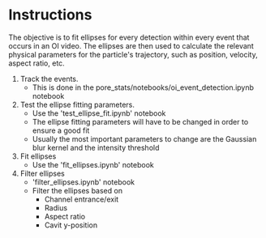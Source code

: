 # Instructions

The objective is to fit ellipses for every detection within every event that occurs in an OI video. The ellipses are then used to calculate the relevant physical parameters for the particle's trajectory, such as position, velocity, aspect ratio, etc.

1. Track the events.
	- This is done in the pore_stats/notebooks/oi_event_detection.ipynb notebook
2. Test the ellipse fitting parameters.
	- Use the 'test_ellipse_fit.ipynb' notebook
	- The ellipse fitting parameters will have to be changed in order to ensure a good fit
	- Usually the most important parameters to change are the Gaussian blur kernel and the intensity threshold
3. Fit ellipses
	- Use the 'fit_ellipses.ipynb' notebook
4. Filter ellipses
	- 'filter_ellipses.ipynb' notebook	
	- Filter the ellipses based on
		- Channel entrance/exit
		- Radius
		- Aspect ratio
		- Cavit y-position
